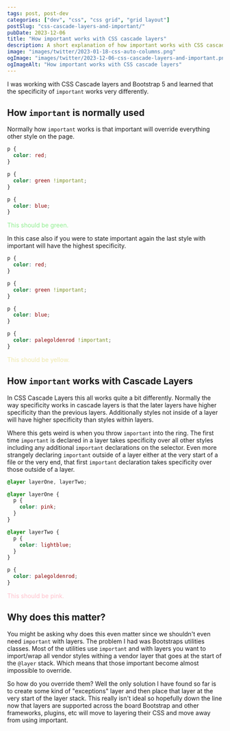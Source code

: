 ```yaml
---
tags: post, post-dev
categories: ["dev", "css", "css grid", "grid layout"]
postSlug: "css-cascade-layers-and-important/"
pubDate: 2023-12-06
title: "How important works with CSS cascade layers"
description: A short explanation of how important works with CSS cascade layers
image: "images/twitter/2023-01-18-css-auto-columns.png"
ogImage: "images/twitter/2023-12-06-css-cascade-layers-and-important.png"
ogImageAlt: "How important works with CSS cascade layers"
---
```


I was working with CSS Cascade layers and Bootstrap 5 and learned that the specificity of `important` works very differently.

## How `important` is normally used

Normally how `important` works is that important will override everything other style on the page.

```css
p {
  color: red;
}

p {
  color: green !important;
}

p {
  color: blue;
}
```

<div class="html-example" id="important-example-one">
  <p>This should be green.</p>
</div>

<style>
  #important-example-one p {
    color: pink;
  }

  #important-example-one p {
    color: lightgreen !important;
  }

  #important-example-one p {
    color: lightblue;
  }
</style>

In this case also if you were to state important again the last style with important will have the highest specificity.

```css
p {
  color: red;
}

p {
  color: green !important;
}

p {
  color: blue;
}

p {
  color: palegoldenrod !important;
}
```

<div class="html-example" id="important-example-two">
  <p>This should be yellow.</p>
</div>

<style>
  #important-example-two p {
    color: pink;
  }

  #important-example-two p {
    color: lightgreen !important;
  }

  #important-example-two p {
    color: lightblue;
  }

  #important-example-two p {
    color: palegoldenrod !important;
  }
</style>

## How `important` works with Cascade Layers

In CSS Cascade Layers this all works quite a bit differently. Normally the way specificity works in cascade layers is that the later layers have higher specificity than the previous layers. Additionally styles not inside of a layer will have higher specificity than styles within layers.

Where this gets weird is when you throw `important` into the ring. The first time `important` is declared in a layer takes specificity over all other styles including any additional `important` declarations on the selector. Even more strangely declaring `important` outside of a layer either at the very start of a file or the very end, that first `important` declaration takes specificity over those outside of a layer.

```css
@layer layerOne, layerTwo;

@layer layerOne {
  p {
    color: pink;
  }
}

@layer layerTwo {
  p {
    color: lightblue;
  }
}

p {
  color: palegoldenrod;
}
```

<div class="html-example" id="important-example-three">
  <p>This should be pink.</p>
</div>

<style>
  #important-example-three p {
    color: purple !important;
  }

  @layer layerOne, layerTwo;

  @layer layerOne {
    #important-example-three p {
      color: pink !important;
    }
  }

  @layer layerTwo {
    #important-example-three p {
      color: lightblue;
    }
  }

  #important-example-three p {
    color: palegoldenrod !important;
  }
</style>

## Why does this matter?

You might be asking why does this even matter since we shouldn't even need `important` with layers. The problem I had was Bootstraps utilities classes. Most of the utilities use `important` and with layers you want to import/wrap all vendor styles withing a vendor layer that goes at the start of the `@layer` stack. Which means that those important become almost impossible to override.

So how do you override them? Well the only solution I have found so far is to create some kind of "exceptions" layer and then place that layer at the very start of the layer stack. This really isn't ideal so hopefully down the line now that layers are supported across the board Bootstrap and other frameworks, plugins, etc will move to layering their CSS and move away from using important.
